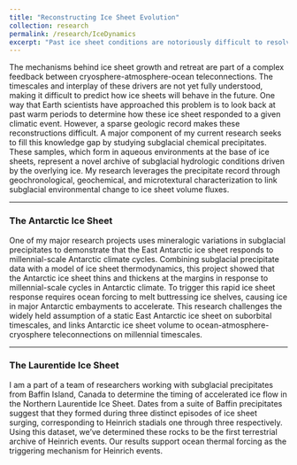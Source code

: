 ```yaml
---
title: "Reconstructing Ice Sheet Evolution"
collection: research
permalink: /research/IceDynamics
excerpt: "Past ice sheet conditions are notoriously difficult to resolve, as the most recent ice advance razes geologic records of previous glaciations. One of my research initiatives combines geochronological and geochemical characterization of subglacial precipitates to link changes in the basal environmental to ice sheet dynamics.<br/><img src='/images/P1010050.JPG'>"
---
```

The mechanisms behind ice sheet growth and retreat are part of a complex feedback between cryosphere-atmosphere-ocean teleconnections. The timescales and interplay of these drivers are not yet fully understood, making it difficult to predict how ice sheets will behave in the future. One way that Earth scientists have approached this problem is to look back at past warm periods to determine how these ice sheet responded to a given climatic event. However, a sparse geologic record makes these reconstructions difficult. A major component of my current research seeks to fill this knowledge gap by studying subglacial chemical precipitates. These samples, which form in aqueous environments at the base of ice sheets, represent a novel archive of subglacial hydrologic conditions driven by the overlying ice. My research leverages the precipitate record through geochronological, geochemical, and microtextural characterization to link subglacial environmental change to ice sheet volume fluxes.

---
### The Antarctic Ice Sheet
One of my major research projects uses mineralogic variations in subglacial precipitates to demonstrate that the East Antarctic ice sheet responds to millennial-scale Antarctic climate cycles. Combining subglacial precipitate data with a model of ice sheet thermodynamics, this project showed that the Antarctic ice sheet thins and thickens at the margins in response to millennial-scale cycles in Antarctic climate.  To trigger this rapid ice sheet response requires ocean forcing to melt buttressing ice shelves, causing ice in major Antarctic embayments to accelerate. This research challenges the widely held assumption of a static East Antarctic ice sheet on suborbital timescales, and links Antarctic ice sheet volume to ocean-atmosphere-cryosphere teleconnections on millennial timescales.

---
### The Laurentide Ice Sheet
I am a part of a team of researchers working with subglacial precipitates from Baffin Island, Canada to determine the timing of accelerated ice flow in the Northern Laurentide Ice Sheet. Dates from a suite of Baffin precipitates suggest that they formed during three distinct episodes of ice sheet surging, corresponding to Heinrich stadials one through three respectively. Using this dataset, we’ve determined these rocks to be the first terrestrial archive of Heinrich events. Our results support ocean thermal forcing as the triggering mechanism for Heinrich events.
